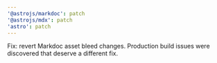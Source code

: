 ```yaml
---
'@astrojs/markdoc': patch
'@astrojs/mdx': patch
'astro': patch
---
```


Fix: revert Markdoc asset bleed changes. Production build issues were discovered that deserve a different fix.
